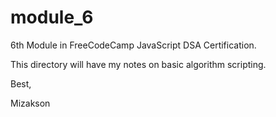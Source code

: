 # module_6

6th Module in FreeCodeCamp JavaScript DSA Certification.

This directory will have my notes on basic algorithm scripting.

Best, 

Mizakson